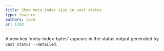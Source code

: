 ```yaml
---
title: Show meta index size in vast status
type: feature
authors: lava
pr: 1193
---
```


A new key 'meta-index-bytes' appears in the status output generated by `vast
status --detailed`.
